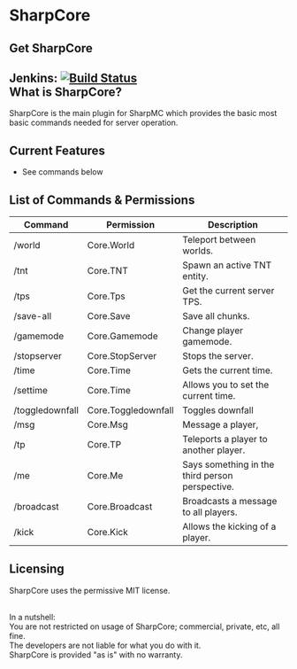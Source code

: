 # SharpCore

Get SharpCore
----------------
Jenkins:
[![Build Status](http://84.200.222.238:8080/buildStatus/icon?job=Github.HurricanKai.SharpCore)](http://84.200.222.238:8080/job/Github.HurricanKai.SharpCore/)
<br>
What is SharpCore?
----------------
SharpCore is the main plugin for SharpMC which provides the basic most basic commands needed for server operation.

Current Features
-----------------
  - See commands below

List of Commands & Permissions
------------------------------

| Command               | Permission                      | Description                                     |
|-----------------------|---------------------------------|-------------------------------------------------|
| /world                | Core.World                      | Teleport between worlds.                        |
| /tnt                  | Core.TNT                        | Spawn an active TNT entity.                     |
| /tps                  | Core.Tps                        | Get the current server TPS.                     |
| /save-all             | Core.Save                       | Save all chunks.                                |
| /gamemode             | Core.Gamemode                   | Change player gamemode.                         |
| /stopserver           | Core.StopServer                 | Stops the server.                               |
| /time                 | Core.Time                       | Gets the current time.                          |
| /settime              | Core.Time                       | Allows you to set the current time.             |
| /toggledownfall       | Core.Toggledownfall             | Toggles downfall                                |
| /msg                  | Core.Msg                        | Message a player,                               |
| /tp                   | Core.TP                         | Teleports a player to another player.           |
| /me                   | Core.Me                         | Says something in the third person perspective. |
| /broadcast            | Core.Broadcast                  | Broadcasts a message to all players.            |
| /kick                 | Core.Kick                       | Allows the kicking of a player.                 |

Licensing
----------
SharpCore uses the permissive MIT license.<br><br>

In a nutshell:<br>
You are not restricted on usage of SharpCore; commercial, private, etc, all fine.<br>
The developers are not liable for what you do with it.<br>
SharpCore is provided "as is" with no warranty.<br>
